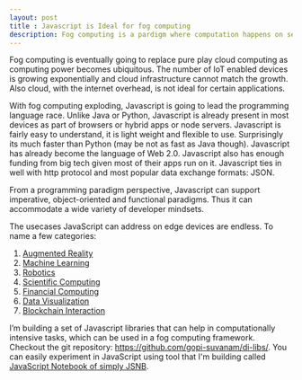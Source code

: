 ```yaml
---
layout: post
title : Javascript is Ideal for fog computing
description: Fog computing is a pardigm where computation happens on several local devices rather than on cloud. JavaScript is a good programmin langauge for implementing fog computing frameworks.
---
```


Fog computing is eventually going to replace pure play cloud computing as computing power becomes ubiquitous. The number of IoT enabled devices is growing exponentially and cloud infrastructure cannot match the growth. Also cloud, with the internet overhead, is not ideal for certain applications.

With fog computing exploding, Javascript is going to lead the programming language race. Unlike Java or Python, Javascript is already present in most devices as part of browsers or hybrid apps or node servers. Javascript is fairly easy to understand, it is light weight and flexible to use. Surprisingly its much faster than Python (may be not as fast as Java though). Javascript has already become the language of Web 2.0. Javascript also has enough funding from big tech given most of their apps run on it. Javascript ties in well with http protocol and most popular data exchange formats: JSON.

From a programming paradigm perspective, Javascript can support imperative, object-oriented and functional paradigms. Thus it can accommodate a wide variety of developer mindsets.

The usecases JavaScript can address on edge devices are endless. To name a few categories:
1. [Augmented Reality](/2023/04/10/AR-in-JavaScript-using-React.html)
2. [Machine Learning](/2023/04/11/Machine-learning-in-Javascript-using-TensorflowJS.html)
3. [Robotics](/2023/05/03/JavaScript-forRobotics.html)
4. [Scientific Computing](/2023/04/25/Scientific-Simulation-in-JavaScript.html)
5. [Financial Computing](/2023/04/06/Option-Pricing-using-Black-Scholes-in-JavaScript.html)
6. [Data Visualization](/2023/05/20/Data-Visualization-Techniques-using-JavaScript.html)
7. [Blockchain Interaction](/2023/05/10/Integrating-Blockchain-in-Web-Application-MetaMask.html)

I’m building a set of Javascript libraries that can help in computationally intensive tasks, which can be used in a fog computing framework. Checkout the git repository:
https://github.com/gopi-suvanam/di-libs/. You can easily experiment in JavaScript using tool that I'm building called [JavaScript Notebook of simply JSNB](/jsnb).

